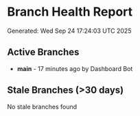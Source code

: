 # Branch Health Report
Generated: Wed Sep 24 17:24:03 UTC 2025

## Active Branches
- **main** - 17 minutes ago by Dashboard Bot

## Stale Branches (>30 days)
No stale branches found
